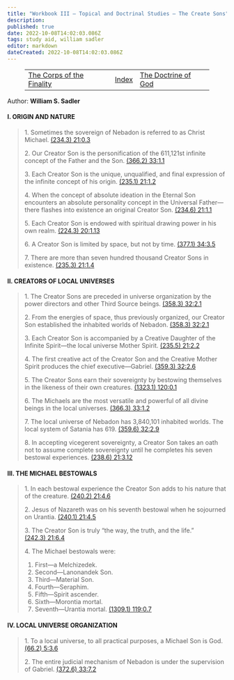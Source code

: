 ```yaml
---
title: "Workbook III — Topical and Doctrinal Studies — The Create Sons"
description: 
published: true
date: 2022-10-08T14:02:03.086Z
tags: study aid, william sadler
editor: markdown
dateCreated: 2022-10-08T14:02:03.086Z
---
```


<figure class="table chapter-navigator">
	<table>
		<tbody>
		<tr>
			<td><a href="/en/William_S_Sadler/Workbook_3_Topical_and_Doctrinal_Studies/The_Corps_of_the_Finality">The Corps of the Finality</a></td>
			<td><a href="/en/William_S_Sadler/Workbook_3_Topical_and_Doctrinal_Studies/Index">Index</a></td>
			<td><a href="/en/William_S_Sadler/Workbook_3_Topical_and_Doctrinal_Studies/The_Doctrine_of_God">The Doctrine of God</a></td>
		</tr>
		</tbody>
	</table>
</figure>

Author: **William S. Sadler**

#### I. ORIGIN AND NATURE

> 1\. Sometimes the sovereign of Nebadon is referred to as Christ Michael. [(234.3) 21:0.3](https://www.urantia.org/urantia-book-standardized/paper-21-paradise-creator-sons#U21_0_3)
> 
> 2\. Our Creator Son is the personification of the 611,121st infinite concept of the Father and the Son. [(366.2) 33:1.1](https://www.urantia.org/urantia-book-standardized/paper-33-administration-local-universe#U33_1_1)
> 
> 3\. Each Creator Son is the unique, unqualified, and final expression of the infinite concept of his origin. [(235.1) 21:1.2](https://www.urantia.org/urantia-book-standardized/paper-21-paradise-creator-sons#U21_1_2)
> 
> 4\. When the concept of absolute ideation in the Eternal Son encounters an absolute personality concept in the Universal Father—there flashes into existence an original Creator Son. [(234.6) 21:1.1](https://www.urantia.org/urantia-book-standardized/paper-21-paradise-creator-sons#U21_1_1)
> 
> 5\. Each Creator Son is endowed with spiritual drawing power in his own realm. [(224.3) 20:1.13](https://www.urantia.org/urantia-book-standardized/paper-20-paradise-sons-god#U20_1_13)
> 
> 6\. A Creator Son is limited by space, but not by time. [(377.1) 34:3.5](https://www.urantia.org/urantia-book-standardized/paper-34-local-universe-mother-spirit#U34_3_5)
> 
> 7\. There are more than seven hundred thousand Creator Sons in existence. [(235.3) 21:1.4](https://www.urantia.org/urantia-book-standardized/paper-21-paradise-creator-sons#U21_1_4)

#### II. CREATORS OF LOCAL UNIVERSES

> 1\. The Creator Sons are preceded in universe organization by the power directors and other Third Source beings. [(358.3) 32:2.1](https://www.urantia.org/urantia-book-standardized/paper-32-evolution-local-universes#U32_2_1)
> 
> 2\. From the energies of space, thus previously organized, our Creator Son established the inhabited worlds of Nebadon. [(358.3) 32:2.1](https://www.urantia.org/urantia-book-standardized/paper-32-evolution-local-universes#U32_2_1)
> 
> 3\. Each Creator Son is accompanied by a Creative Daughter of the Infinite Spirit—the local universe Mother Spirit. [(235.5) 21:2.2](https://www.urantia.org/urantia-book-standardized/paper-21-paradise-creator-sons#U21_2_2)
> 
> 4\. The first creative act of the Creator Son and the Creative Mother Spirit produces the chief executive—Gabriel. [(359.3) 32:2.6](https://www.urantia.org/urantia-book-standardized/paper-32-evolution-local-universes#U32_2_6)
> 
> 5\. The Creator Sons earn their sovereignty by bestowing themselves in the likeness of their own creatures. [(1323.1) 120:0.1](https://www.urantia.org/urantia-book-standardized/paper-120-bestowal-michael-urantia#U120_0_1)
> 
> 6\. The Michaels are the most versatile and powerful of all divine beings in the local universes. [(366.3) 33:1.2](https://www.urantia.org/urantia-book-standardized/paper-33-administration-local-universe#U33_1_2)
> 
> 7\. The local universe of Nebadon has 3,840,101 inhabited worlds. The local system of Satania has 619. [(359.6) 32:2.9](https://www.urantia.org/urantia-book-standardized/paper-32-evolution-local-universes#U32_2_9)
> 
> 8\. In accepting vicegerent sovereignty, a Creator Son takes an oath not to assume complete sovereignty until he completes his seven bestowal experiences. [(238.6) 21:3.12](https://www.urantia.org/urantia-book-standardized/paper-21-paradise-creator-sons#U21_3_12)

#### III. THE MICHAEL BESTOWALS

> 1\. In each bestowal experience the Creator Son adds to his nature that of the creature. [(240.2) 21:4.6](https://www.urantia.org/urantia-book-standardized/paper-21-paradise-creator-sons#U21_4_6)
> 
> 2\. Jesus of Nazareth was on his seventh bestowal when he sojourned on Urantia. [(240.1) 21:4.5](https://www.urantia.org/urantia-book-standardized/paper-21-paradise-creator-sons#U21_4_5)
> 
> 3\. The Creator Son is truly “the way, the truth, and the life.” [(242.3) 21:6.4](https://www.urantia.org/urantia-book-standardized/paper-21-paradise-creator-sons#U21_6_4)
> 
> 4\. The Michael bestowals were:
> 
> 1. First—a Melchizedek.
> 2. Second—Lanonandek Son.
> 3. Third—Material Son.
> 4. Fourth—Seraphim.
> 5. Fifth—Spirit ascender.
> 6. Sixth—Morontia mortal.
> 7. Seventh—Urantia mortal. [(1309.1) 119:0.7](https://www.urantia.org/urantia-book-standardized/paper-119-bestowals-christ-michael#U119_0_7)

#### IV. LOCAL UNIVERSE ORGANIZATION

> 1\. To a local universe, to all practical purposes, a Michael Son is God. [(66.2) 5:3.6](https://www.urantia.org/urantia-book-standardized/paper-5-gods-relation-individual#U5_3_6)
> 
> 2\. The entire judicial mechanism of Nebadon is under the supervision of Gabriel. [(372.6) 33:7.2](https://www.urantia.org/urantia-book-standardized/paper-33-administration-local-universe#U33_7_2)